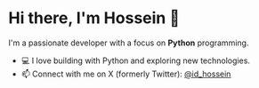 # Hi there, I'm Hossein 👋

I'm a passionate developer with a focus on **Python** programming.

- 💻 I love building with Python and exploring new technologies.
- 📫 Connect with me on X (formerly Twitter): [@id_hossein](https://x.com/id_hossein)

<!--
**idHossein/idHossein** is a ✨ special ✨ repository because its `README.md` (this file) appears on your GitHub profile.
-->
